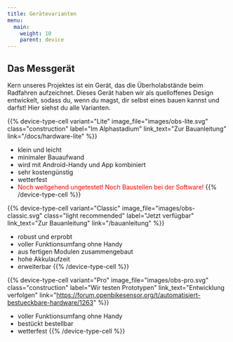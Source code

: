 ```yaml
---
title: Gerätevarianten
menu:
  main:
    weight: 10
    parent: device
---
```


<section class="full-width content-grid primary arrow">

# Das Messgerät

Kern unseres Projektes ist ein Gerät, das die Überholabstände beim Radfahren
aufzeichnet. Dieses Gerät haben wir als quelloffenes Design entwickelt, sodass
du, wenn du magst, dir selbst eines bauen kannst und darfst! Hier siehst du alle
Varianten.

</section>

<section class="full-width content-grid columns-3 device-types-row">

{{% device-type-cell
    variant="Lite"
    image_file="images/obs-lite.svg"
    class="construction"
    label="Im Alphastadium"
    link_text="Zur Bauanleitung"
    link="/docs/hardware-lite" %}}
- klein und leicht
- minimaler Bauaufwand
- wird mit Android-Handy und App kombiniert
- sehr kostengünstig
- wetterfest
- <span style="color:red">Noch weitgehend ungetestet! Noch Baustellen bei der Software!</span>
{{% /device-type-cell %}}

{{% device-type-cell
    variant="Classic"
    image_file="images/obs-classic.svg"
    class="light recommended"
    label="Jetzt verfügbar"
    link_text="Zur Bauanleitung"
    link="/bauanleitung" %}}
- robust und erprobt
- voller Funktionsumfang ohne Handy
- aus fertigen Modulen zusammengebaut
- hohe Akkulaufzeit
- erweiterbar
{{% /device-type-cell %}}

{{% device-type-cell
    variant="Pro"
    image_file="images/obs-pro.svg"
    class="construction"
    label="Wir testen Prototypen"
    link_text="Entwicklung verfolgen"
    link="https://forum.openbikesensor.org/t/automatisiert-bestueckbare-hardware/1263" %}}
- voller Funktionsumfang ohne Handy
- bestückt bestellbar
- wetterfest
{{% /device-type-cell %}}

</section>

